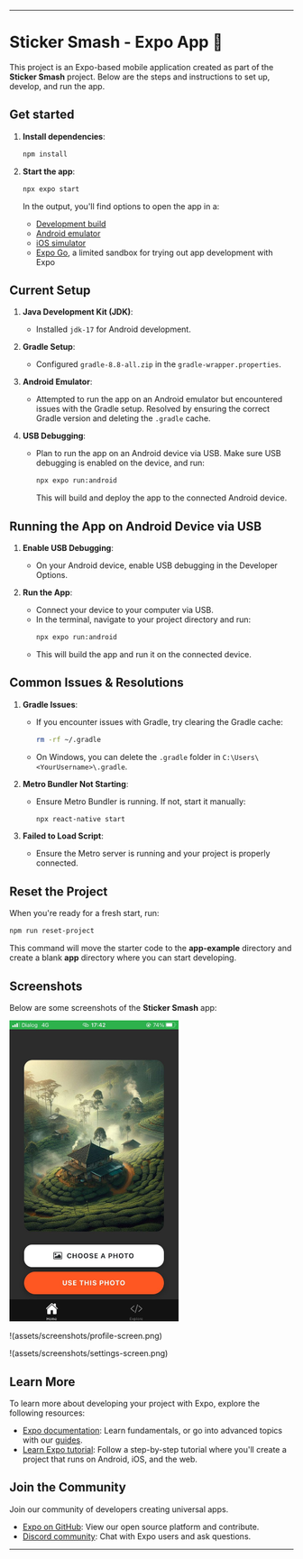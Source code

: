 ---

# Sticker Smash - Expo App 👋

This project is an Expo-based mobile application created as part of the **Sticker Smash** project. Below are the steps and instructions to set up, develop, and run the app.

## Get started

1. **Install dependencies**:

   ```bash
   npm install
   ```

2. **Start the app**:

   ```bash
   npx expo start
   ```

   In the output, you'll find options to open the app in a:

   - [Development build](https://docs.expo.dev/develop/development-builds/introduction/)
   - [Android emulator](https://docs.expo.dev/workflow/android-studio-emulator/)
   - [iOS simulator](https://docs.expo.dev/workflow/ios-simulator/)
   - [Expo Go](https://expo.dev/go), a limited sandbox for trying out app development with Expo

## Current Setup

1. **Java Development Kit (JDK)**:
   - Installed `jdk-17` for Android development.

2. **Gradle Setup**:
   - Configured `gradle-8.8-all.zip` in the `gradle-wrapper.properties`.

3. **Android Emulator**:
   - Attempted to run the app on an Android emulator but encountered issues with the Gradle setup. Resolved by ensuring the correct Gradle version and deleting the `.gradle` cache.

4. **USB Debugging**:
   - Plan to run the app on an Android device via USB. Make sure USB debugging is enabled on the device, and run:
     ```bash
     npx expo run:android
     ```
     This will build and deploy the app to the connected Android device.

## Running the App on Android Device via USB

1. **Enable USB Debugging**:
   - On your Android device, enable USB debugging in the Developer Options.

2. **Run the App**:
   - Connect your device to your computer via USB.
   - In the terminal, navigate to your project directory and run:
     ```bash
     npx expo run:android
     ```
   - This will build the app and run it on the connected device.

## Common Issues & Resolutions

1. **Gradle Issues**:
   - If you encounter issues with Gradle, try clearing the Gradle cache:
     ```bash
     rm -rf ~/.gradle
     ```
   - On Windows, you can delete the `.gradle` folder in `C:\Users\<YourUsername>\.gradle`.

2. **Metro Bundler Not Starting**:
   - Ensure Metro Bundler is running. If not, start it manually:
     ```bash
     npx react-native start
     ```

3. **Failed to Load Script**:
   - Ensure the Metro server is running and your project is properly connected.

## Reset the Project

When you're ready for a fresh start, run:

```bash
npm run reset-project
```

This command will move the starter code to the **app-example** directory and create a blank **app** directory where you can start developing.

## Screenshots

Below are some screenshots of the **Sticker Smash** app:



<img src="./assets/images/ss1.jpg" alt="Home Screen" width="300"/>



!(assets/screenshots/profile-screen.png)


!(assets/screenshots/settings-screen.png)


## Learn More

To learn more about developing your project with Expo, explore the following resources:

- [Expo documentation](https://docs.expo.dev/): Learn fundamentals, or go into advanced topics with our [guides](https://docs.expo.dev/guides).
- [Learn Expo tutorial](https://docs.expo.dev/tutorial/introduction/): Follow a step-by-step tutorial where you'll create a project that runs on Android, iOS, and the web.

## Join the Community

Join our community of developers creating universal apps.

- [Expo on GitHub](https://github.com/expo/expo): View our open source platform and contribute.
- [Discord community](https://chat.expo.dev): Chat with Expo users and ask questions.

---